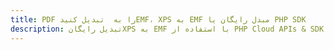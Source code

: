 ---title: PDF را به  تبدیل کنیدEMF، XPS به EMF مبدل رایگان یا PHP SDKdescription: تبدیل رایگانXPS به EMF با استفاده از PHP Cloud APIs & SDK همچنین اسناد PDF را در Cloud ایجاد، ویرایش و رندر کنید.---